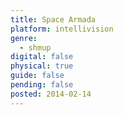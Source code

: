 ```yaml
---
title: Space Armada
platform: intellivision
genre:
  - shmup
digital: false
physical: true
guide: false
pending: false
posted: 2014-02-14
---
```

